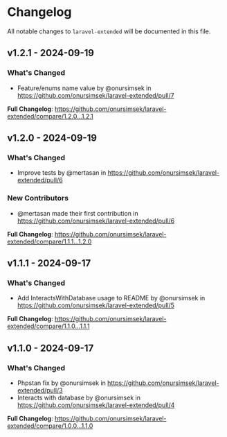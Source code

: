 # Changelog

All notable changes to `laravel-extended` will be documented in this file.

## v1.2.1 - 2024-09-19

### What's Changed

* Feature/enums name value by @onursimsek in https://github.com/onursimsek/laravel-extended/pull/7

**Full Changelog**: https://github.com/onursimsek/laravel-extended/compare/1.2.0...1.2.1

## v1.2.0 - 2024-09-19

### What's Changed

* Improve tests by @mertasan in https://github.com/onursimsek/laravel-extended/pull/6

### New Contributors

* @mertasan made their first contribution in https://github.com/onursimsek/laravel-extended/pull/6

**Full Changelog**: https://github.com/onursimsek/laravel-extended/compare/1.1.1...1.2.0

## v1.1.1 - 2024-09-17

### What's Changed

* Add InteractsWithDatabase usage to README by @onursimsek in https://github.com/onursimsek/laravel-extended/pull/5

**Full Changelog**: https://github.com/onursimsek/laravel-extended/compare/1.1.0...1.1.1

## v1.1.0 - 2024-09-17

### What's Changed

* Phpstan fix by @onursimsek in https://github.com/onursimsek/laravel-extended/pull/3
* Interacts with database by @onursimsek in https://github.com/onursimsek/laravel-extended/pull/4

**Full Changelog**: https://github.com/onursimsek/laravel-extended/compare/1.0.0...1.1.0
